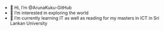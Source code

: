 - 👋 Hi, I’m @ArunaKuku-GitHub
- 👀 I’m interested in exploring the world
- 🌱 I’m currently learning IT as well as reading for my masters in ICT in Sri Lankan University
